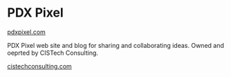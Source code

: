 # PDX Pixel

[pdxpixel.com](http://pdxpixel.com)

PDX Pixel web site and blog for sharing and collaborating ideas. Owned and oeprted by CISTech Consulting.

[cistechconsulting.com](http://cistechconsulting.com)
